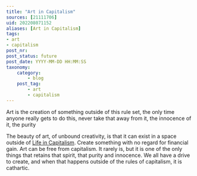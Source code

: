 ```yaml
---
title: "Art in Capitalism"
sources: [21111706]
uid: 202208071152
aliases: [Art in Capitalism]
tags: 
- art
- capitalism
post_nr:
post_status: future
post_date: YYYY-MM-DD HH:MM:SS
taxonomy:
    category:
        - blog
    post_tag:
        - art
        - capitalism
---
```


Art is the creation of something outside of this rule set, the only time anyone really gets to do this, never take that away from it, the innocence of it, the purity

The beauty of art, of unbound creativity, is that it can exist in a space outside of [Life in Capitalism](capitalism-and-your-life.md). Create something with no regard for financial gain. Art can be free from capitalism. It rarely is, but it is one of the only things that retains that spirit, that purity and innocence. We all have a drive to create, and when that happens outside of the rules of capitalism, it is cathartic.